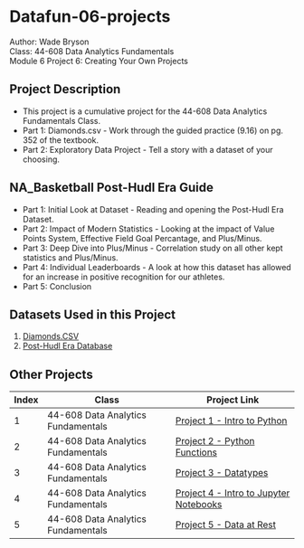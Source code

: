 # Datafun-06-projects
Author: Wade Bryson  
Class: 44-608 Data Analytics Fundamentals  
Module 6 Project 6: Creating Your Own Projects  

## Project Description
* This project is a cumulative project for the 44-608 Data Analytics Fundamentals Class.  
* Part 1: Diamonds.csv - Work through the guided practice (9.16) on pg. 352 of the textbook.  
* Part 2: Exploratory Data Project - Tell a story with a dataset of your choosing.

## NA_Basketball Post-Hudl Era Guide
* Part 1: Initial Look at Dataset - Reading and opening the Post-Hudl Era Dataset.  
* Part 2: Impact of Modern Statistics - Looking at the impact of Value Points System, Effective Field Goal Percantage, and Plus/Minus.  
* Part 3: Deep Dive into Plus/Minus - Correlation study on all other kept statistics and Plus/Minus.  
* Part 4: Individual Leaderboards  - A look at how this dataset has allowed for an increase in positive recognition for our athletes.  
* Part 5: Conclusion  

## Datasets Used in this Project
1. [Diamonds.CSV](https://www.kaggle.com/datasets/braitonnepomucen/diamondscsv)
2. [Post-Hudl Era Database](https://docs.google.com/spreadsheets/d/1r_TsDOc0v_L5naN-GmB5e7R-3tlTexviahFkYssYY_E/edit?usp=sharing)

## Other Projects
| Index | Class                               | Project Link                                                                                 |
|-------|------------------------------------ |----------------------------------------------------------------------------------------------|
| 1     | 44-608 Data Analytics Fundamentals  | [Project 1 - Intro to Python](https://github.com/WadeBryson/datafun-01-getting-started)      |
| 2     | 44-608 Data Analytics Fundamentals  | [Project 2 - Python Functions](https://github.com/WadeBryson/datafun-02-functions)           |
| 3     | 44-608 Data Analytics Fundamentals  | [Project 3 - Datatypes](https://github.com/WadeBryson/datafun-03-datatypes)                  |
| 4     | 44-608 Data Analytics Fundamentals  | [Project 4 - Intro to Jupyter Notebooks](https://github.com/WadeBryson/datafun-04-notebooks) |
| 5     | 44-608 Data Analytics Fundamentals  | [Project 5 - Data at Rest](https://github.com/WadeBryson/datafun-05-data-at-rest)            |
